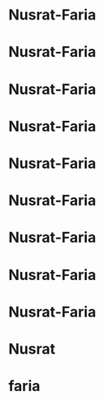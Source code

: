 # Nusrat-Faria
# Nusrat-Faria
# Nusrat-Faria
# Nusrat-Faria
# Nusrat-Faria
# Nusrat-Faria
# Nusrat-Faria
# Nusrat-Faria
# Nusrat-Faria
# Nusrat
# faria
